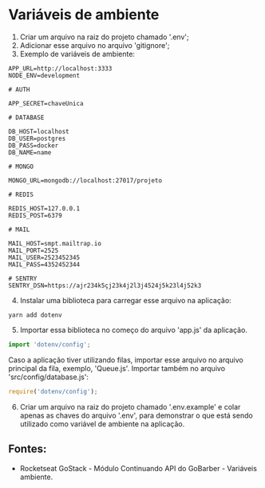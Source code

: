 # Variáveis de ambiente

1. Criar um arquivo na raiz do projeto chamado '.env';
2. Adicionar esse arquivo no arquivo 'gitignore';
3. Exemplo de variáveis de ambiente:
```
APP_URL=http://localhost:3333
NODE_ENV=development

# AUTH

APP_SECRET=chaveUnica

# DATABASE

DB_HOST=localhost
DB_USER=postgres
DB_PASS=docker
DB_NAME=name

# MONGO

MONGO_URL=mongodb://localhost:27017/projeto

# REDIS

REDIS_HOST=127.0.0.1
REDIS_POST=6379

# MAIL

MAIL_HOST=smpt.mailtrap.io
MAIL_PORT=2525
MAIL_USER=2523452345
MAIL_PASS=4352452344

# SENTRY
SENTRY_DSN=https://ajr234k5çj23k4j2l3j4524j5k23l4j52k3
```
4. Instalar uma biblioteca para carregar esse arquivo na aplicação:
```
yarn add dotenv 
```
5. Importar essa biblioteca no começo do arquivo 'app.js' da aplicação. 
```javascript
import 'dotenv/config';
```
Caso a aplicação tiver utilizando filas, importar esse arquivo no arquivo principal da fila, exemplo, 'Queue.js'.
Importar também no arquivo 'src/config/database.js':
```javascript
require('dotenv/config');
```
6. Criar um arquivo na raiz do projeto chamado '.env.example' e colar apenas as chaves do arquivo '.env', para demonstrar o que está sendo utilizado como variável de ambiente na aplicação. 
## Fontes: 
- Rocketseat GoStack - Módulo Continuando API do GoBarber - Variáveis ambiente. 